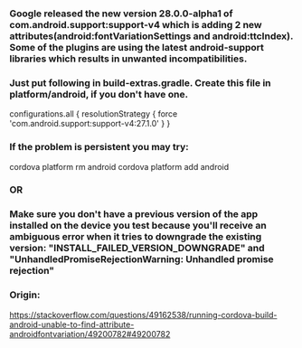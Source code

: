 ### Google released the new version 28.0.0-alpha1 of com.android.support:support-v4 which is adding 2 new attributes(android:fontVariationSettings and android:ttcIndex). Some of the plugins are using the latest android-support libraries which results in unwanted incompatibilities.

### Just put following in build-extras.gradle. Create this file in platform/android, if you don't have one.

configurations.all {
    resolutionStrategy {
        force 'com.android.support:support-v4:27.1.0'
    }
}

### If the problem is persistent you may try:

cordova platform rm android
cordova platform add android

### OR
### Make sure you don't have a previous version of the app installed on the device you test because you'll receive an ambiguous error when it tries to downgrade the existing version: "INSTALL_FAILED_VERSION_DOWNGRADE" and "UnhandledPromiseRejectionWarning: Unhandled promise rejection"

### Origin:
https://stackoverflow.com/questions/49162538/running-cordova-build-android-unable-to-find-attribute-androidfontvariation/49200782#49200782